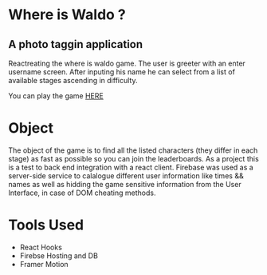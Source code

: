 # Where is Waldo ?

## A photo taggin application

Reactreating the where is waldo game. The user is greeter with an enter username screen. After inputing his name he can select from a list of available stages ascending in difficulty.

You can play the game <a href='https://photo-tagging-app-b3072.firebaseapp.com/'>HERE</a>

# Object

The object of the game is to find all the listed characters (they differ in each stage) as fast as possible so you can join the leaderboards. As a project this is a test to back end integration with a react client. Firebase was used as a server-side service to calalogue different user information like times && names as well as hidding the game sensitive information from the User Interface, in case of DOM cheating methods.

# Tools Used

<ul>
  <li>React Hooks</li>
  <li>Firebse Hosting and DB</li>
  <li>Framer Motion</li>
</ul>
